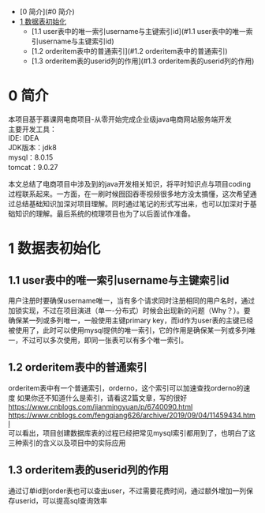 - [0 简介](#0 简介)
- [1 数据表初始化](#1数据表初始化)
  * [1.1 user表中的唯一索引username与主键索引id](#1.1 user表中的唯一索引username与主键索引id)
  * [1.2 orderitem表中的普通索引](#1.2 orderitem表中的普通索引)
  * [1.3 orderitem表的userid列的作用](#1.3 orderitem表的userid列的作用)

# 0 简介 
本项目基于慕课网电商项目-从零开始完成企业级java电商网站服务端开发 </br>
主要开发工具： </br>
IDE: IDEA </br>
JDK版本：jdk8 </br>
mysql：8.0.15 </br>
tomcat：9.0.27 </br>

本文总结了电商项目中涉及到的java开发相关知识，将平时知识点与项目coding过程联系起来。一方面，在一刷时候囫囵吞枣视频很多地方没太搞懂，这次希望通过总结基础知识加深对项目理解。同时通过笔记的形式写出来，也可以加深对于基础知识的理解。最后系统的梳理项目也为了以后面试作准备。</br>

# 1 数据表初始化

## 1.1 user表中的唯一索引username与主键索引id
用户注册时要确保username唯一，当有多个请求同时注册相同的用户名时，通过加锁实现，不过在项目演进（单一-分布式）时候会出现新的问题（Why？）。要确保某一列或多列唯一，一般使用主键primary key，而id作为user表的主键已经被使用了，此时可以使用mysql提供的唯一索引，它的作用是确保某一列或多列唯一，不过可以多次使用，即同一张表可以有多个唯一索引。</br>

## 1.2 orderitem表中的普通索引
orderitem表中有一个普通索引，orderno，这个索引可以加速查找orderno的速度
如果你还不知道什么是索引，请看这2篇文章，写的很好</br>
https://www.cnblogs.com/jianmingyuan/p/6740090.html</br>
https://www.cnblogs.com/fengqiang626/archive/2019/09/04/11459434.html</br>
可以看出，项目创建数据库表的过程已经把常见mysql索引都用到了，也明白了这三种索引的含义以及项目中的实际应用</br>

## 1.3 orderitem表的userid列的作用
通过订单id到order表也可以查出user，不过需要花费时间，通过额外增加一列保存userid，可以提高sql查询效率

